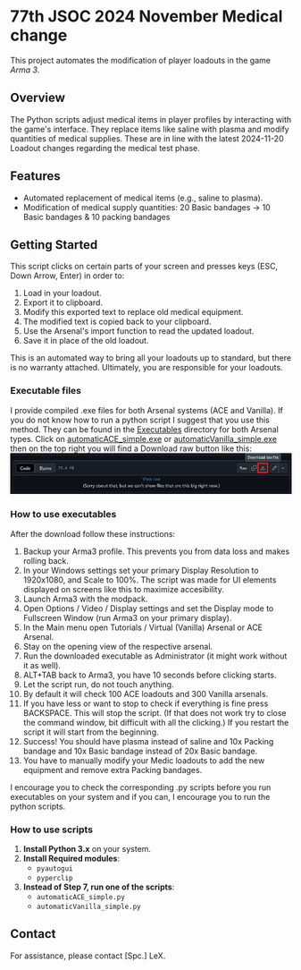 # 77th JSOC 2024 November Medical change

This project automates the modification of player loadouts in the game *Arma 3*. 

## Overview

The Python scripts adjust medical items in player profiles by interacting with the game's interface. They replace items like saline with plasma and modify quantities of medical supplies.
These are in line with the latest 2024-11-20 Loadout changes regarding the medical test phase. 

## Features

- Automated replacement of medical items (e.g., saline to plasma).
- Modification of medical supply quantities: 20 Basic bandages -> 10 Basic bandages & 10 packing bandages

## Getting Started

This script clicks on certain parts of your screen and presses keys (ESC, Down Arrow, Enter) in order to:
1. Load in your loadout.
2. Export it to clipboard.
3. Modify this exported text to replace old medical equipment.
4. The modified text is copied back to your clipboard.
5. Use the Arsenal's import function to read the updated loadout.
6. Save it in place of the old loadout.

This is an automated way to bring all your loadouts up to standard, but there is no warranty attached.
Ultimately, you are responsible for your loadouts.

### Executable files

I provide compiled .exe files for both Arsenal systems (ACE and Vanilla). 
If you do not know how to run a python script I suggest that you use this method.
They can be found in the [Executables](./Executables/) directory for both Arsenal types.
Click on [automaticACE_simple.exe](./Executables/automaticACE_simple.exe) or [automaticVanilla_simple.exe](./Executables/automaticVanilla_simple.exe) then on the top right you will find a Download raw button like this:
![Download button](./Pictures/downloadButton.png) 


### How to use executables

After the download follow these instructions:
1. Backup your Arma3 profile. This prevents you from data loss and makes rolling back.
2. In your Windows settings set your primary Display Resolution to 1920x1080, and Scale to 100%. The script was made for UI elements displayed on screens like this to maximize accesibility.
3. Launch Arma3 with the modpack.
4. Open Options / Video / Display settings and set the Display mode to Fullscreen Window (run Arma3 on your primary display).
5. In the Main menu open Tutorials / Virtual (Vanilla) Arsenal or ACE Arsenal.
6. Stay on the opening view of the respective arsenal.
7. Run the downloaded executable as Administrator (it might work without it as well).
8. ALT+TAB back to Arma3, you have 10 seconds before clicking starts.
9. Let the script run, do not touch anything. 
10. By default it will check 100 ACE loadouts and 300 Vanilla arsenals.
11. If you have less or want to stop to check if everything is fine press BACKSPACE. This will stop the script. (If that does not work try to close the command window, bit difficult with all the clicking.) If you restart the script it will start from the beginning. 
12. Success! You should have plasma instead of saline and 10x Packing bandage and 10x Basic bandage instead of 20x Basic bandage. 
13. You have to manually modify your Medic loadouts to add the new equipment and remove extra Packing bandages.

I encourage you to check the corresponding .py scripts before you run executables on your system and if you can, I encourage you to run the python scripts.

### How to use scripts

1. **Install Python 3.x** on your system.
2. **Install Required modules**:
   - `pyautogui`
   - `pyperclip`
3. **Instead of Step 7, run one of the scripts**:
   - `automaticACE_simple.py`
   - `automaticVanilla_simple.py`

## Contact

For assistance, please contact [Spc.] LeX.